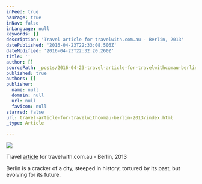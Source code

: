 ```yaml
---
inFeed: true
hasPage: true
inNav: false
inLanguage: null
keywords: []
description: 'Travel article for travelwith.com.au - Berlin, 2013'
datePublished: '2016-04-23T22:33:08.506Z'
dateModified: '2016-04-23T22:32:20.260Z'
title: ''
author: []
sourcePath: _posts/2016-04-23-travel-article-for-travelwithcomau-berlin-2013.md
published: true
authors: []
publisher:
  name: null
  domain: null
  url: null
  favicon: null
starred: false
url: travel-article-for-travelwithcomau-berlin-2013/index.html
_type: Article

---
```

![](https://the-grid-user-content.s3-us-west-2.amazonaws.com/d8657b0c-5652-4eb3-8368-67ea4f31b30c.png)

Travel [article][0] for travelwith.com.au - Berlin, 2013

Berlin is a cracker of a city, steeped in history, tortured by its past, but evolving for its future.

[0]: null